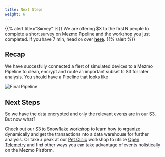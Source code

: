 ```yaml
---
title: Next Steps
weight: 6
---
```


{{% alert title="Survey" %}}
We are offering $X to the first N people to complete a short survey on Mezmo Pipeline and the workshop you just completed.  If you have 7 min, head on over **[here](#)**.
{{% /alert %}}

## Recap

We have succesfully connected a fleet of simulated devices to a Mezmo Pipeline to clean, encrypt and route an important subset to S3 for later analysis.  You should have a Pipeline that looks like

![Final Pipeline](../../images/pipeline_final.png)

## Next Steps

So we have the data encrypted and only the relevant events are in our S3.  But now what?

Check out our [S3 to Snowflake workshop](/mezmo-workshops/s3-to-snowflake/) to learn how to organize dynamically and get the transactions into a data warehouse for further analysis.  Or take a peak at our [Pet Clinic](/mezmo-workshops/pet-clinic/) workshop to utilize [Open Telemetry](https://opentelemetry.io/) and find other ways you can take advantage of events holistically on the Mezmo Platform.
